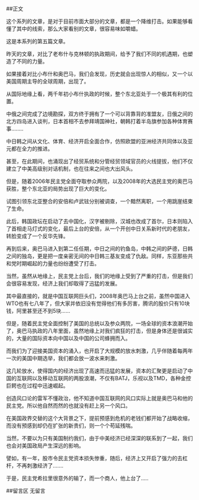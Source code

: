 ##正文

这个系列的文章，是对于目前市面大部分的文章，都是一个降维打击。如果能够看懂了其中的线索，那么大家看别的文章，很容易味如嚼蜡。

这是本系列的第五篇文章。

昨天的文章，对比了老布什与克林顿的执政期间，给予了我们不同的机遇期，也塑造了不同的力量。

如果接着对比小布什和奥巴马，我们会发现，历史就会出现惊人的相似，又一个以美国周期主导的全球周期，出现了。

从国际地缘上看，两千年初小布什执政的时候，整个东北亚处于一个极其有利的位置。

中俄之间完成了边境勘探，双方终于拥有了一个可以背靠背的准盟友，日俄之间的北方四岛进入谈判，日本首相不去参拜靖国神社，朝韩打着半岛旗参加各种体育赛事........

中日韩之间从文化、体育、经济开启全面合作，仿照欧盟的亚洲经济共同体以及亚元都在全力的推进。

甚至，在此期间，也涌现出了经贸系统和分管经贸领域官员的火线提拔，他们不仅建立了中美高级别对话机制，也在往来之间也大出风头。

但是，随着2006年民主党全面夺取参众两院，以及2008年的大选民主党的奥巴马获胜，整个东北亚的局势出现了巨大的变化。

试图引领东北亚整合的安倍和卢武铉分别被调查，一个黯然离职，一个用跳崖结束了生命。

此后，韩国政坛在启动了去中国化，汉字被剔除，汉城也改成了首尔，日本则陷入了首相走马灯式的变化，最后上台的安倍，从一个开创中日关系新时代的老朋友，转脸变成了一个反华先锋。

再到后来，奥巴马进入到第二任任期，中日之间的钓鱼岛，中韩之间的萨德，日韩之间的独岛，更是把一度亲密无间的中日韩三基友变成了仇敌。同样，东亚那些共和党时期崛起的力量也纷纷遭受了打击。


当然，虽然从地缘上，民主党上台后，我们的地缘上受到了严重的打击，但是我们会很容易发现，经济上我们却取得了迅猛的发展。

其中最直接的，就是中国互联网巨头们，2008年奥巴马上台之前，虽然中国进入WTO也有七八年了，但大家并依旧没有觉得他们有多厉害，腾讯的股价只有10块钱，阿里甚至还不到5块......

但是，随着民主党全面控制了美国的总统以及参众两院，一场全球的资本浪潮开始了，奥巴马执政的八年里面，虽然地缘上对我们疯狂的打击，但是身体还是很诚实的，大量的国际资本向中国以及中国的公司蜂拥而入。

而我们为了迎接美国资本的涌入，也开启了大规模的放水刺激，几乎伴随着每两年一次的美国中期选举，我们都会放一波水来刺激。

这几轮放水，使得国内的经济出现了高速而迅猛的发展，资本的汇聚更是启动了中国的互联网以及移动互联网的两股浪潮，不仅有BATJ，乐视以及TMD，各种金控巨鳄也在过程中迅速崛起。

创造风口论的雷军不懂政治，他不知道中国互联网的风口实际上就是奥巴马和他的民主党。所以他自然而然的也就没有赶上另一个风口。

在美国政界交替的这个大背景之下，提前预感到危机的老钱们都开始了战略收缩，而没有预感到却仍在扩张的新贵们，则一个个苟延残喘。

当然，不要以为只有美国制约我们，由于中美经济已经深深的联系到了一起，我们也会对美国政局产生深远的影响。

譬如，有一年，股市令民主党资本损失惨重，随后，经济上又开启了强力的去杠杆，不再刺激经济了.......

于是，民主党希拉里很意外的输了，而一个商人，他上台了.....

##留言区
 无留言